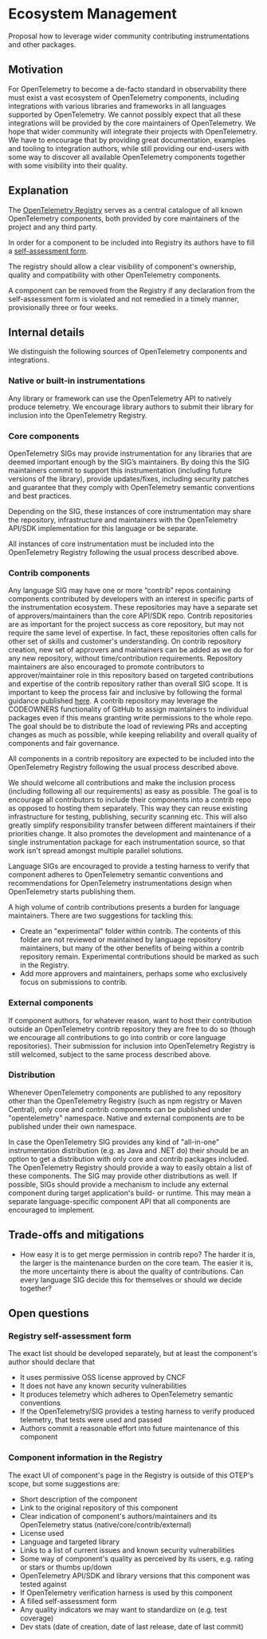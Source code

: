 # Ecosystem Management

Proposal how to leverage wider community contributing instrumentations and other packages.

## Motivation

For OpenTelemetry to become a de-facto standard in observability there must exist a vast ecosystem of OpenTelemetry components,
including integrations with various libraries and frameworks in all languages supported by OpenTelemetry.
We cannot possibly expect that all these integrations will be provided by the core maintainers of OpenTelemetry.
We hope that wider community will integrate their projects with OpenTelemetry.
We have to encourage that by providing great documentation, examples and tooling to integration authors,
while still providing our end-users with some way to discover all available OpenTelemetry components together with some visibility into their quality.

## Explanation

The [OpenTelemetry Registry](https://opentelemetry.io/registry/) serves as a central catalogue of all known OpenTelemetry components,
both provided by core maintainers of the project and any third party.

In order for a component to be included into Registry its authors have to fill a [self-assessment form](#registry-self-assessment-form).

The registry should allow a clear visibility of component's ownership, quality and compatibility with other OpenTelemetry components.

A component can be removed from the Registry if any declaration from the self-assessment form is violated and not remedied
in a timely manner, provisionally three or four weeks.

## Internal details

We distinguish the following sources of OpenTelemetry components and integrations.

### Native or built-in instrumentations

Any library or framework can use the OpenTelemetry API to natively produce telemetry.
We encourage library authors to submit their library for inclusion into the OpenTelemetry Registry.

### Core components

OpenTelemetry SIGs may provide instrumentation for any libraries that are deemed important enough by the SIG’s maintainers.
By doing this the SIG maintainers commit to support this instrumentation (including future versions of the library),
provide updates/fixes, including security patches and guarantee that they comply with OpenTelemetry semantic conventions and best practices.

Depending on the SIG, these instances of core instrumentation may share the repository, infrastructure and maintainers with
the OpenTelemetry API/SDK implementation for this language or be separate.

All instances of core instrumentation must be included into the OpenTelemetry Registry following the usual process described above.

### Contrib components

Any language SIG may have one or more “contrib” repos containing components contributed by developers with an interest in specific parts of the instrumentation ecosystem.
These repositories may have a separate set of approvers/maintainers than the core API/SDK repo.
Contrib repositories are as important for the project success as core repository, but may not require the same level of expertise.
In fact, these repositories often calls for other set of skills and customer's understanding.
On contrib repository creation, new set of approvers and maintainers can be added as we do for any new repository, without time/contribution requirements.
Repository maintainers are also encouraged to promote contributors to approver/maintainer role in this repository
based on targeted contributions and expertise of the contrib repository rather than overall SIG scope.
It is important to keep the process fair and inclusive by following the formal guidance published [here](https://github.com/open-telemetry/community/blob/main/community-membership.md#maintainer).
A contrib repository may leverage the CODEOWNERS functionality of GitHub to assign maintainers to individual packages
even if this means granting write permissions to the whole repo.
The goal should be to distribute the load of reviewing PRs and accepting changes as much as possible, while keeping reliability and overall quality of components and fair governance.

All components in a contrib repository are expected to be included into the OpenTelemetry Registry following the usual process described above.

We should welcome all contributions and make the inclusion process (including following all our requirements) as easy as possible.
The goal is to encourage all contributors to include their components into a contrib repo as opposed to hosting them separately.
This way they can reuse existing infrastructure for testing, publishing, security scanning etc.
This will also greatly simplify responsibility transfer between different maintainers if their priorities change.
It also promotes the development and maintenance of a single instrumentation package for each instrumentation source,
so that work isn't spread amongst multiple parallel solutions.

Language SIGs are encouraged to provide a testing harness to verify that component adheres to OpenTelemetry semantic conventions
and recommendations for OpenTelemetry instrumentations design when OpenTelemetry starts publishing them.

A high volume of contrib contributions presents a burden for language maintainers. There are two suggestions for tackling this:

- Create an "experimental" folder within contrib. The contents of this folder are not reviewed or maintained by language repository maintainers, but
many of the other benefits of being within a contrib repository remain.
Experimental contributions should be marked as such in the Registry.
- Add more approvers and maintainers, perhaps some who exclusively focus on submissions to contrib.

### External components

If component authors, for whatever reason, want to host their contribution outside an OpenTelemetry contrib repository
they are free to do so (though we encourage all contributions to go into contrib or core language repositories).
Their submission for inclusion into OpenTelemetry Registry is still welcomed, subject to the same process described above.

### Distribution

Whenever OpenTelemetry components are published to any repository other than the OpenTelemetry Registry (such as npm registry or Maven Central),
only core and contrib components can be published under "opentelemetry" namespace.
Native and external components are to be published under their own namespace.

In case the OpenTelemetry SIG provides any kind of "all-in-one" instrumentation distribution (e.g. as Java and .NET do)
their should be an option to get a distribution with only core and contrib packages included.
The OpenTelemetry Registry should provide a way to easily obtain a list of these components.
The SIG may provide other distributions as well.
If possible, SIGs should provide a mechanism to include any external component during target application's build- or runtime.
This may mean a separate language-specific component API that all components are encouraged to implement.

## Trade-offs and mitigations

* How easy it is to get merge permission in contrib repo?
The harder it is, the larger is the maintenance burden on the core team.
The easier it is, the more uncertainty there is about the quality of contributions.
Can every language SIG decide this for themselves or should we decide together?

## Open questions

### Registry self-assessment form

The exact list should be developed separately, but at least the component's author should declare that

* It uses permissive OSS license approved by CNCF
* It does not have any known security vulnerabilities
* It produces telemetry which adheres to OpenTelemetry semantic conventions
* If the OpenTelemetry/SIG provides a testing harness to verify produced telemetry, that tests were used and passed
* Authors commit a reasonable effort into future maintenance of this component

### Component information in the Registry

The exact UI of component's page in the Registry is outside of this OTEP's scope, but some suggestions are:

* Short description of the component
* Link to the original repository of this component
* Clear indication of component's authors/maintainers and its OpenTelemetry status (native/core/contrib/external)
* License used
* Language and targeted library
* Links to a list of current issues and known security vulnerabilities
* Some way of component's quality as perceived by its users, e.g. rating or stars or thumbs up/down
* OpenTelemetry API/SDK and library versions that this component was tested against
* If OpenTelemetry verification harness is used by this component
* A filled self-assessment form
* Any quality indicators we may want to standardize on (e.g. test coverage)
* Dev stats (date of creation, date of last release, date of last commit)
